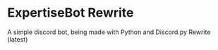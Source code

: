 # ExpertiseBot Rewrite
A simple discord bot, being made with Python and Discord.py Rewrite (latest)
